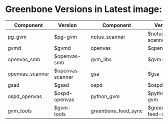 # Greenbone Versions in Latest image: #
Component | Version | | Component | Version
----------|----------|-|----------|---------
| pg_gvm | $pg-gvm | | notus_scanner | $notus-scanner |
| gvmd | $gvmd | | openvas | $openvas |
| openvas_smb | $openvas-smb | | gvm_libs | $gvm-libs |
| openvas_scanner | $openvas-scanner | | gsa | $gsa |
| gsad | $gsad | | ospd | $ospd |
| ospd_openvas | $ospd-openvas | | python_gvm | $python-gvm |
| gvm_tools | $gvm-tools | | greenbone_feed_sync | $greenbone-feed-sync |

